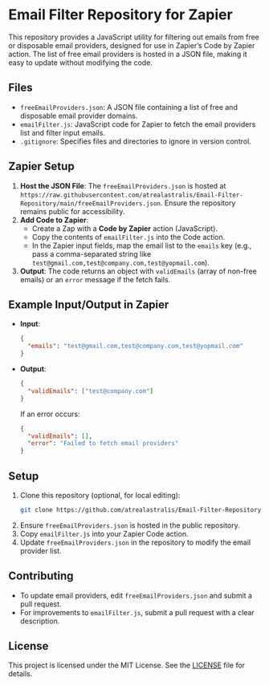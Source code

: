 # Email Filter Repository for Zapier

This repository provides a JavaScript utility for filtering out emails from free or disposable email providers, designed for use in Zapier’s Code by Zapier action. The list of free email providers is hosted in a JSON file, making it easy to update without modifying the code.

## Files
- `freeEmailProviders.json`: A JSON file containing a list of free and disposable email provider domains.
- `emailFilter.js`: JavaScript code for Zapier to fetch the email providers list and filter input emails.
- `.gitignore`: Specifies files and directories to ignore in version control.

## Zapier Setup
1. **Host the JSON File**: The `freeEmailProviders.json` is hosted at `https://raw.githubusercontent.com/atrealastralis/Email-Filter-Repository/main/freeEmailProviders.json`. Ensure the repository remains public for accessibility.
2. **Add Code to Zapier**:
   - Create a Zap with a **Code by Zapier** action (JavaScript).
   - Copy the contents of `emailFilter.js` into the Code action.
   - In the Zapier input fields, map the email list to the `emails` key (e.g., pass a comma-separated string like `test@gmail.com,test@company.com,test@yopmail.com`).
3. **Output**: The code returns an object with `validEmails` (array of non-free emails) or an `error` message if the fetch fails.

## Example Input/Output in Zapier
- **Input**:
  ```json
  {
    "emails": "test@gmail.com,test@company.com,test@yopmail.com"
  }
  ```
- **Output**:
  ```json
  {
    "validEmails": ["test@company.com"]
  }
  ```
  If an error occurs:
  ```json
  {
    "validEmails": [],
    "error": "Failed to fetch email providers"
  }
  ```

## Setup
1. Clone this repository (optional, for local editing):
   ```bash
   git clone https://github.com/atrealastralis/Email-Filter-Repository.git
   ```
2. Ensure `freeEmailProviders.json` is hosted in the public repository.
3. Copy `emailFilter.js` into your Zapier Code action.
4. Update `freeEmailProviders.json` in the repository to modify the email provider list.

## Contributing
- To update email providers, edit `freeEmailProviders.json` and submit a pull request.
- For improvements to `emailFilter.js`, submit a pull request with a clear description.

## License
This project is licensed under the MIT License. See the [LICENSE](#) file for details.